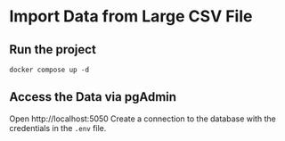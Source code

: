 # Import Data from Large CSV File

## Run the project

```shell
docker compose up -d
```

## Access the Data via pgAdmin

Open http://localhost:5050
Create a connection to the database with the credentials in the `.env` file.

